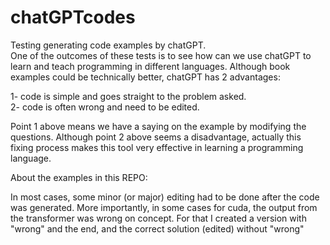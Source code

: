 # chatGPTcodes
Testing generating code examples by chatGPT.\
One of the outcomes of these tests is to see how can we use chatGPT to learn and teach programming in different languages. 
Although book examples could be technically better, chatGPT has 2 advantages:

1- code is simple and goes straight to the problem asked.\
2- code is often wrong and need to be edited. 

Point 1 above means we have a saying on the example by modifying the questions. Although point 2 above seems a disadvantage, actually this fixing process makes this tool very effective in learning a programming language.

About the examples in this REPO:

In most cases, some minor (or major) editing had to be done after the code was generated. 
More importantly, in some cases for cuda, the output from the transformer was wrong on concept. 
For that I created a version with "wrong" and the end, and the correct solution (edited) without "wrong"






